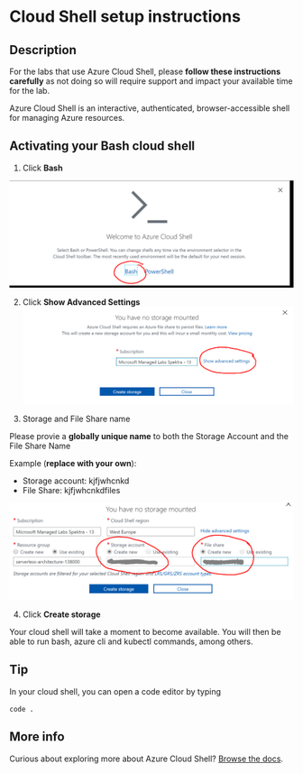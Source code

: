 # Cloud Shell setup instructions

## Description

For the labs that use Azure Cloud Shell, please **follow these instructions carefully** as not doing so will require support and impact your available time for the lab. 

Azure Cloud Shell is an interactive, authenticated, browser-accessible shell for managing Azure resources.

## Activating your Bash cloud shell

1. Click **Bash**

![](media/2019-12-31-14-41-09.png)

2. Click **Show Advanced Settings**
![](media/2019-12-31-14-41-38.png)

3. Storage and File Share name

Please provie a **globally unique name** to both the Storage Account and the File Share Name

Example (**replace with your own**):
* Storage account: kjfjwhcnkd
* File Share: kjfjwhcnkdfiles

![](media/2019-12-31-14-42-15.png)

4. Click **Create storage**

Your cloud shell will take a moment to become available. You will then be able to run bash, azure cli and kubectl commands, among others.

## Tip

In your cloud shell, you can open a code editor by typing

```
code .
```

## More info

Curious about exploring more about Azure Cloud Shell? [Browse the docs](https://docs.microsoft.com/en-us/azure/cloud-shell/overview).
